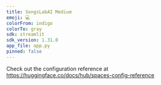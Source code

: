 ```yaml
---
title: SongsLabAI Medium
emoji: 💻
colorFrom: indigo
colorTo: gray
sdk: streamlit
sdk_version: 1.31.0
app_file: app.py
pinned: false
---
```


Check out the configuration reference at https://huggingface.co/docs/hub/spaces-config-reference
